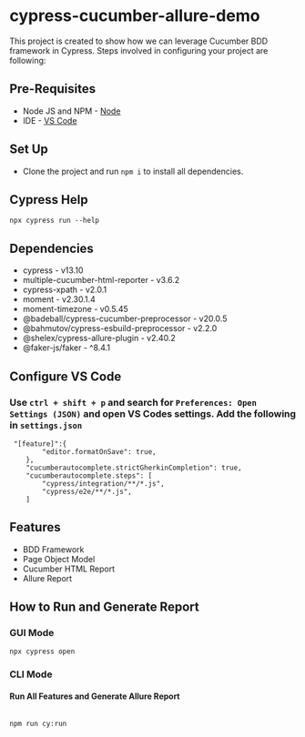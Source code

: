 # cypress-cucumber-allure-demo
This project is created to show how we can leverage Cucumber BDD framework in Cypress. Steps involved in configuring your project are following:

## Pre-Requisites
* Node JS and NPM - [Node](https://nodejs.org/en/download/) 
* IDE - [VS Code](https://code.visualstudio.com/download) 

## Set Up
* Clone the project and run ```npm i``` to  install all dependencies.  

## Cypress Help
```
npx cypress run --help
```  

## Dependencies
* cypress - v13.10
* multiple-cucumber-html-reporter - v3.6.2
* cypress-xpath - v2.0.1
* moment - v2.30.1.4
* moment-timezone - v0.5.45
* @badeball/cypress-cucumber-preprocessor - v20.0.5
* @bahmutov/cypress-esbuild-preprocessor -  v2.2.0
* @shelex/cypress-allure-plugin - v2.40.2
* @faker-js/faker - ^8.4.1

## Configure VS Code

### Use `ctrl + shift + p` and search for  `Preferences: Open Settings (JSON)` and open VS Codes settings. Add the following in `settings.json`

```
 "[feature]":{
        "editor.formatOnSave": true,
    },
    "cucumberautocomplete.strictGherkinCompletion": true,
    "cucumberautocomplete.steps": [
        "cypress/integration/**/*.js",
        "cypress/e2e/**/*.js",
    ]
```

## Features
- BDD Framework
- Page Object Model
- Cucumber HTML Report
- Allure Report

## How to Run and Generate Report

### GUI Mode
```
npx cypress open
```  

### CLI Mode

#### Run All Features and Generate Allure Report
```

npm run cy:run

```

